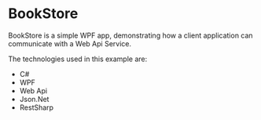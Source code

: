 # BookStore

BookStore is a simple WPF app, demonstrating how a client application can communicate with a Web Api Service.


The technologies used in this example are:
* C#
* WPF
* Web Api
* Json.Net
* RestSharp
